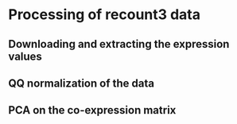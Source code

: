 # Processing of recount3 data

## Downloading and extracting the expression values


## QQ normalization of the data


## PCA on the co-expression matrix